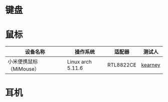 # 键盘

# 鼠标

| 设备名称 | 操作系统 | 适配器 | 测试人 |
|--|--|--|--|
| 小米便携鼠标（MiMouse） | Linux arch 5.11.6 | RTL8822CE |[kearney](https://github.com/BackMountainDevil)|

# 耳机